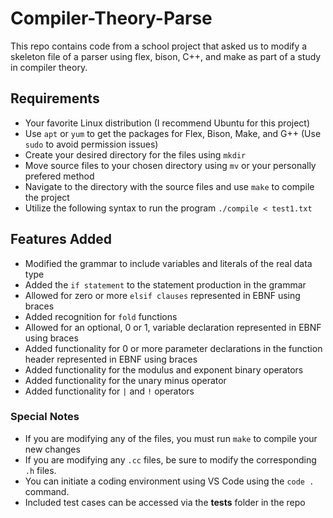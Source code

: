 # Compiler-Theory-Parse
This repo contains code from a school project that asked us to modify a skeleton file of a parser using flex, bison, C++, and make as part of a study in compiler theory.

## Requirements
- Your favorite Linux distribution (I recommend Ubuntu for this project)
- Use `apt` or `yum` to get the packages for Flex, Bison, Make, and G++ (Use `sudo` to avoid permission issues)
- Create your desired directory for the files using `mkdir`
- Move source files to your chosen directory using `mv` or your personally prefered method
- Navigate to the directory with the source files and use `make` to compile the project
- Utilize the following syntax to run the program `./compile < test1.txt`

## Features Added
- Modified the grammar to include variables and literals of the real data type
- Added the `if statement` to the statement production in the grammar
- Allowed for zero or more `elsif clauses` represented in EBNF using braces
- Added recognition for `fold` functions
- Allowed for an optional, 0 or 1, variable declaration represented in EBNF using braces
- Added functionality for 0 or more parameter declarations in the function header represented in EBNF using braces
- Added functionality for the modulus and exponent binary operators
- Added functionality for the unary minus operator
- Added functionality for `|` and `!` operators

### Special Notes
- If you are modifying any of the files, you must run `make` to compile your new changes
- If you are modifying any `.cc` files, be sure to modify the corresponding `.h` files.
- You can initiate a coding environment using VS Code using the `code .` command.
- Included test cases can be accessed via the **tests** folder in the repo
